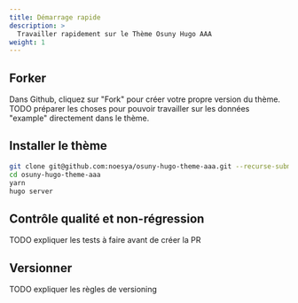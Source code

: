 ```yaml
---
title: Démarrage rapide
description: >
  Travailler rapidement sur le Thème Osuny Hugo AAA
weight: 1
---
```


## Forker

Dans Github, cliquez sur "Fork" pour créer votre propre version du thème.
TODO préparer les choses pour pouvoir travailler sur les données "example" directement dans le thème. 
## Installer le thème

```bash
git clone git@github.com:noesya/osuny-hugo-theme-aaa.git --recurse-submodules
cd osuny-hugo-theme-aaa
yarn
hugo server
```

## Contrôle qualité et non-régression

TODO expliquer les tests à faire avant de créer la PR
## Versionner

TODO expliquer les règles de versioning
